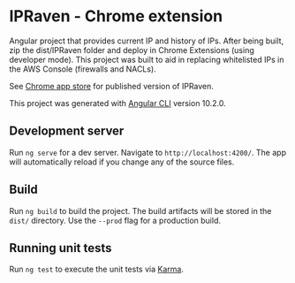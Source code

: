 # IPRaven - Chrome extension

Angular project that provides current IP and history of IPs. After being built, zip the dist/IPRaven folder and deploy in Chrome Extensions (using developer mode). This project was built to aid in replacing whitelisted IPs in the AWS Console (firewalls and NACLs).

See [Chrome app store](https://chrome.google.com/webstore/detail/ipraven/dpagphdfnhadhbgfhfhpnfemnfdmldcp) for published version of IPRaven.

This project was generated with [Angular CLI](https://github.com/angular/angular-cli) version 10.2.0.

## Development server

Run `ng serve` for a dev server. Navigate to `http://localhost:4200/`. The app will automatically reload if you change any of the source files.

## Build

Run `ng build` to build the project. The build artifacts will be stored in the `dist/` directory. Use the `--prod` flag for a production build.

## Running unit tests

Run `ng test` to execute the unit tests via [Karma](https://karma-runner.github.io).

